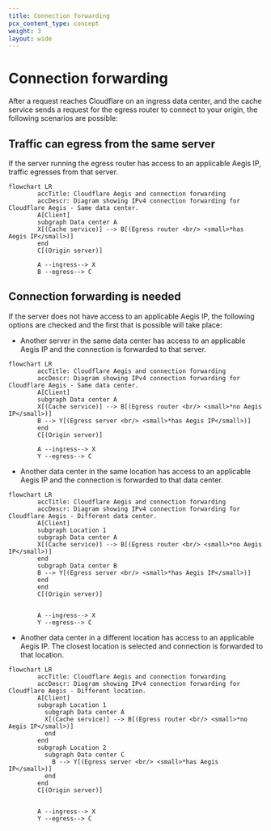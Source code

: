 ```yaml
---
title: Connection forwarding
pcx_content_type: concept
weight: 3
layout: wide
---
```


# Connection forwarding

After a request reaches Cloudflare on an ingress data center, and the cache service sends a request for the egress router to connect to your origin, the following scenarios are possible:

## Traffic can egress from the same server

If the server running the egress router has access to an applicable Aegis IP, traffic egresses from that server.

```mermaid
flowchart LR
        accTitle: Cloudflare Aegis and connection forwarding
        accDescr: Diagram showing IPv4 connection forwarding for Cloudflare Aegis - Same data center.
        A[Client]
        subgraph Data center A
        X[(Cache service)] --> B[(Egress router <br/> <small>*has Aegis IP</small>)]
        end
        C[(Origin server)]

        A --ingress--> X
        B --egress--> C
```

## Connection forwarding is needed

If the server does not have access to an applicable Aegis IP, the following options are checked and the first that is possible will take place:

* Another server in the same data center has access to an applicable Aegis IP and the connection is forwarded to that server.

```mermaid
flowchart LR
        accTitle: Cloudflare Aegis and connection forwarding
        accDescr: Diagram showing IPv4 connection forwarding for Cloudflare Aegis - Same data center.
        A[Client]
        subgraph Data center A
        X[(Cache service)] --> B[(Egress router <br/> <small>*no Aegis IP</small>)]
        B --> Y[(Egress server <br/> <small>*has Aegis IP</small>)]
        end
        C[(Origin server)]

        A --ingress--> X
        Y --egress--> C
```

* Another data center in the same location has access to an applicable Aegis IP and the connection is forwarded to that data center.

```mermaid
flowchart LR
        accTitle: Cloudflare Aegis and connection forwarding
        accDescr: Diagram showing IPv4 connection forwarding for Cloudflare Aegis - Different data center.
        A[Client]
        subgraph Location 1
        subgraph Data center A
        X[(Cache service)] --> B[(Egress router <br/> <small>*no Aegis IP</small>)]
        end
        subgraph Data center B
        B --> Y[(Egress server <br/> <small>*has Aegis IP</small>)]
        end
        end
        C[(Origin server)]


        A --ingress--> X
        Y --egress--> C
```

* Another data center in a different location has access to an applicable Aegis IP. The closest location is selected and connection is forwarded to that location.


```mermaid
flowchart LR
        accTitle: Cloudflare Aegis and connection forwarding
        accDescr: Diagram showing IPv4 connection forwarding for Cloudflare Aegis - Different location.
        A[Client]
        subgraph Location 1
          subgraph Data center A
          X[(Cache service)] --> B[(Egress router <br/> <small>*no Aegis IP</small>)]
          end
        end
        subgraph Location 2
          subgraph Data center C
            B --> Y[(Egress server <br/> <small>*has Aegis IP</small>)]
          end
        end
        C[(Origin server)]


        A --ingress--> X
        Y --egress--> C
```